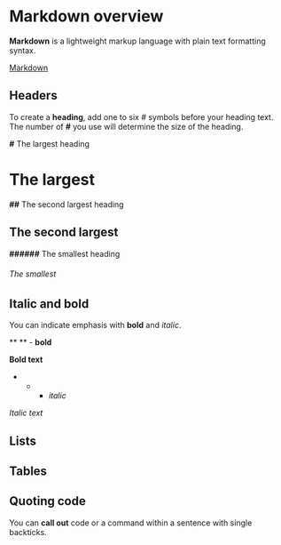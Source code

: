 # Markdown overview

**Markdown** is a lightweight markup language with plain text formatting syntax.

[Markdown](https://en.wikipedia.org/wiki/Markdown)

## Headers

To create a **heading**, add one to six # symbols before your heading text. The number of **#** you use will determine the size of the heading.

**#** The largest heading

# The largest

**##** The second largest heading

## The second largest

**######** The smallest heading

###### The smallest

## Italic and bold

You can indicate emphasis with **bold** and *italic*.

** ** - **bold**

**Bold text**

* * - *italic*

*Italic text*

## Lists

## Tables

## Quoting code

You can **call out** code or a command within a sentence with single backticks. 
